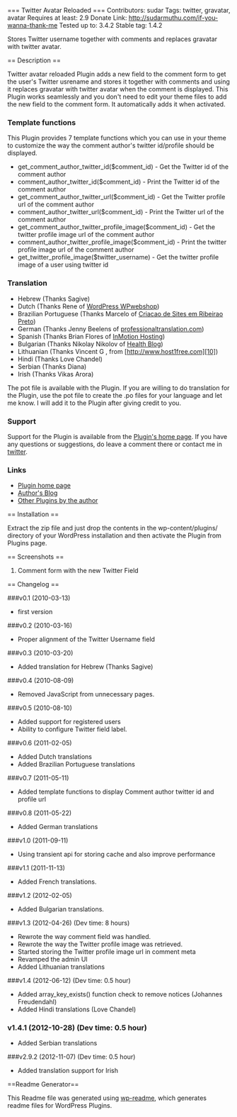 === Twitter Avatar Reloaded ===
Contributors: sudar 
Tags: twitter, gravatar, avatar
Requires at least: 2.9
Donate Link: http://sudarmuthu.com/if-you-wanna-thank-me
Tested up to: 3.4.2
Stable tag: 1.4.2

Stores Twitter username together with comments and replaces gravatar with twitter avatar.

== Description ==

Twitter avatar reloaded Plugin adds a new field to the comment form to get the user's Twitter usrename and stores it together with comments and using it replaces gravatar with twitter avatar when the comment is displayed.
This Plugin works seamlessly and you don't need to edit your theme files to add the new field to the comment form. It automatically adds it when activated.

### Template functions

This Plugin provides 7 template functions which you can use in your theme to customize the way the comment author's twitter id/profile should be displayed.

*   get_comment_author_twitter_id($comment_id) - Get the Twitter id of the comment author
*   comment_author_twitter_id($comment_id) - Print the Twitter id of the comment author
*   get_comment_author_twitter_url($comment_id) - Get the Twitter profile url of the comment author
*   comment_author_twitter_url($comment_id) - Print the Twitter url of the comment author
*   get_comment_author_twitter_profile_image($comment_id) - Get the twitter profile image url of the comment author 
*   comment_author_twitter_profile_image($comment_id) - Print the twitter profile image url of the comment author 
*   get_twitter_profile_image($twitter_username) - Get the twitter profile image of a user using twitter id

### Translation

*   Hebrew (Thanks Sagive)
*   Dutch (Thanks Rene of [WordPress WPwebshop][4])
*   Brazilian Portuguese (Thanks Marcelo of [Criacao de Sites em Ribeirao Preto][5])
*   German (Thanks Jenny Beelens of [professionaltranslation.com][7])
*   Spanish (Thanks Brian Flores of [InMotion Hosting][8])   
*   Bulgarian (Thanks Nikolay Nikolov of [Health Blog][9])   
*   Lithuanian (Thanks Vincent G , from [http://www.host1free.com][10])
*   Hindi (Thanks Love Chandel)
*   Serbian (Thanks Diana)
*   Irish (Thanks Vikas Arora)

The pot file is available with the Plugin. If you are willing to do translation for the Plugin, use the pot file to create the .po files for your language and let me know. I will add it to the Plugin after giving credit to you.

### Support

Support for the Plugin is available from the [Plugin's home page][1]. If you have any questions or suggestions, do leave a comment there or contact me in [twitter][6].

### Links

*   [Plugin home page][1]
*   [Author's Blog][2]
*   [Other Plugins by the author][3]

[1]: http://sudarmuthu.com/wordpress/twitter-avatar-reloaded
[2]: http://sudarmuthu.com/blog
[3]: http://sudarmuthu.com/wordpress/
[4]: http://wpwebshop.com/premium-wordpress-plugins/
[5]: http://www.techload.com.br/
[6]: http://twitter.com/sudarmuthu
[7]: http://www.professionaltranslation.com
[8]: http://www.inmotionhosting.com/
[9]: http://healthishblog.com/ 
[10]: http://www.host1free.com

== Installation ==

Extract the zip file and just drop the contents in the wp-content/plugins/ directory of your WordPress installation and then activate the Plugin from Plugins page.

== Screenshots ==

1. Comment form with the new Twitter Field

== Changelog ==

###v0.1 (2010-03-13)

*   first version

###v0.2 (2010-03-16)

*   Proper alignment of the Twitter Username field

###v0.3 (2010-03-20)

*   Added translation for Hebrew (Thanks Sagive)

###v0.4 (2010-08-09)

*   Removed JavaScript from unnecessary pages.

###v0.5 (2010-08-10)

*   Added support for registered users
*   Ability to configure Twitter field label.

###v0.6 (2011-02-05)

*   Added Dutch translations
*   Added Brazilian Portuguese translations

###v0.7 (2011-05-11)

*   Added template functions to display Comment author twitter id and profile url

###v0.8 (2011-05-22)

*   Added German translations

###v1.0 (2011-09-11)
*   Using transient api for storing cache and also improve performance

###v1.1 (2011-11-13)
*   Added French translations.

###v1.2 (2012-02-05)
*   Added Bulgarian translations.

###v1.3 (2012-04-26) (Dev time: 8 hours)

- Rewrote the way comment field was handled.
- Rewrote the way the Twitter profile image was retrieved.
- Started storing the Twitter profile image url in comment meta
- Revamped the admin UI
- Added Lithuanian translations

###v1.4 (2012-06-12) (Dev time: 0.5 hour)
- Added array_key_exists() function check to remove notices (Johannes Freudendahl)
- Added Hindi translations (Love Chandel)

### v1.4.1 (2012-10-28) (Dev time: 0.5 hour)
* Added Serbian translations

###v2.9.2 (2012-11-07) (Dev time: 0.5 hour)
* Added translation support for Irish

==Readme Generator==

This Readme file was generated using <a href = "http://sudarmuthu.com/wordpress/wp-readme">wp-readme</a>, which generates readme files for WordPress Plugins.
